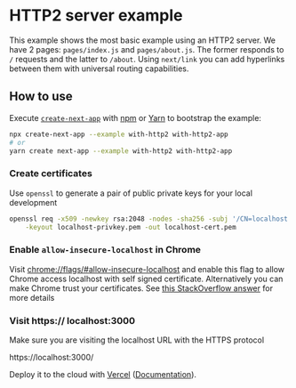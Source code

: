 # HTTP2 server example

This example shows the most basic example using an HTTP2 server. We have 2 pages: `pages/index.js` and `pages/about.js`. The former responds to `/` requests and the latter to `/about`. Using `next/link` you can add hyperlinks between them with universal routing capabilities.

## How to use

Execute [`create-next-app`](https://github.com/vercel/next.js/tree/canary/packages/create-next-app) with [npm](https://docs.npmjs.com/cli/init) or [Yarn](https://yarnpkg.com/lang/en/docs/cli/create/) to bootstrap the example:

```bash
npx create-next-app --example with-http2 with-http2-app
# or
yarn create next-app --example with-http2 with-http2-app
```

### Create certificates

Use `openssl` to generate a pair of public private keys for your local development

```sh
openssl req -x509 -newkey rsa:2048 -nodes -sha256 -subj '/CN=localhost' \
    -keyout localhost-privkey.pem -out localhost-cert.pem
```

### Enable `allow-insecure-localhost` in Chrome

Visit [chrome://flags/#allow-insecure-localhost](chrome://flags/#allow-insecure-localhos) and enable this flag to allow Chrome access localhost with self signed certificate. Alternatively you can make Chrome trust your certificates. See [this StackOverflow answer](https://stackoverflow.com/a/60516812/12338700) for more details

### Visit **https://** localhost:3000

Make sure you are visiting the localhost URL with the HTTPS protocol

https://localhost:3000/

Deploy it to the cloud with [Vercel](https://vercel.com/import?filter=next.js&utm_source=github&utm_medium=readme&utm_campaign=next-example) ([Documentation](https://nextjs.org/docs/deployment)).
